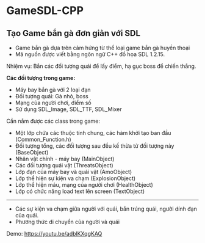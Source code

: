 # GameSDL-CPP
<h2>Tạo Game bắn gà đơn giản với SDL</h3>

- Game bắn gà dựa trên cảm hứng từ thể loại game bắn gà huyền thoại
- Mã nguồn được viết bằng ngôn ngữ C++ đồ họa SDL 1.2.15.

Nhiệm vụ: Bắn các đối tượng quái để lấy điểm, hạ gục boss để chiến thắng.

<b>Các đối tượng trong game:</b>
- Máy bay bắn gà với 2 loại đạn
- Đối tượng quái: Gà nhỏ, boss
- Mạng của người chơi, điểm số
- Sử dụng SDL_Image, SDL_TTF, SDL_Mixer

Cần nắm được các class trong game:
- Một lớp chứa các thuộc tính chung, các hàm khởi tạo ban đầu (Common_Function.h)
- Đối tượng tổng, các đối tượng sau đều kế thừa từ đối tượng này (BaseObject)
- Nhân vật chính - máy bay (MainObject)
- Các đối tượng quái vật (ThreatsObject)
- Lớp đạn của máy bay và quái vật (AmoObject)
- Lớp thể hiện sự kiện va chạm (ExplosionObject)
- Lớp thể hiện máu, mạng của người chơi (HealthObject)
- Lớp có chức năng load text lên screen (TextObject)
---------
- Các sự kiện va chạm giữa người với quái, bắn trúng quái, người dính đạn của quái.
- Phương thức di chuyển của người và quái

Demo:
https://youtu.be/adblKXqgKAQ
